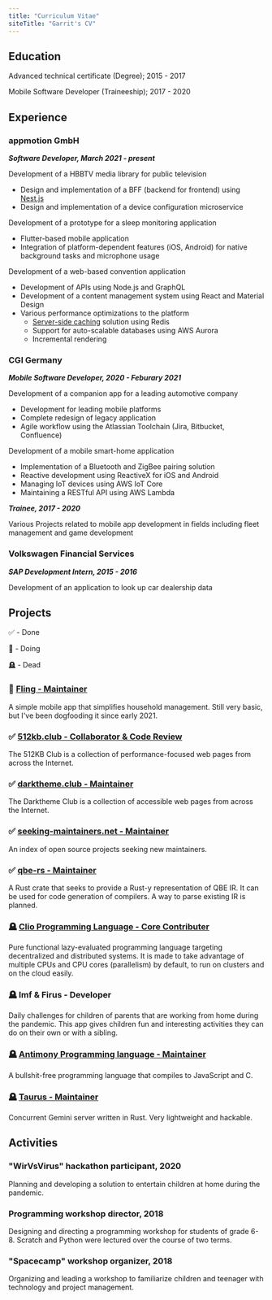 ```yaml
---
title: "Curriculum Vitae"
siteTitle: "Garrit's CV"
---
```


## Education

Advanced technical certificate (Degree); 2015 - 2017

Mobile Software Developer (Traineeship); 2017 - 2020

## Experience

### appmotion GmbH

_**Software Developer, March 2021 - present**_

Development of a HBBTV media library for public television

- Design and implementation of a BFF (backend for frontend) using [Nest.js](https://nestjs.com/)
- Design and implementation of a device configuration microservice

Development of a prototype for a sleep monitoring application

- Flutter-based mobile application
- Integration of platform-dependent features (iOS, Android) for native background tasks and microphone usage

Development of a web-based convention application

- Development of APIs using Node.js and GraphQL
- Development of a content management system using React and Material Design
- Various performance optimizations to the platform
  - [Server-side caching](/posts/2021-10-04-server-side-caching-with-apollo-graphql) solution using Redis
  - Support for auto-scalable databases using AWS Aurora
  - Incremental rendering

### CGI Germany

_**Mobile Software Developer, 2020 - Feburary 2021**_

Development of a companion app for a leading automotive company

- Development for leading mobile platforms
- Complete redesign of legacy application
- Agile workflow using the Atlassian Toolchain (Jira, Bitbucket, Confluence)

Development of a mobile smart-home application

- Implementation of a Bluetooth and ZigBee pairing solution
- Reactive development using ReactiveX for iOS and Android
- Managing IoT devices using AWS IoT Core
- Maintaining a RESTful API using AWS Lambda

_**Trainee, 2017 - 2020**_

Various Projects related to mobile app development in fields including fleet
management and game development

### Volkswagen Financial Services

_**SAP Development Intern, 2015 - 2016**_

Development of an application to look up car dealership data

## Projects

✅ - Done

🌱 - Doing

🪦 - Dead

### 🌱 [Fling - Maintainer](https://github.com/garritfra/fling)

A simple mobile app that simplifies household management. Still very basic, but I've been dogfooding it since early 2021.

### ✅ [512kb.club - Collaborator & Code Review](https://512kb.club/)

The 512KB Club is a collection of performance-focused web pages from across the
Internet.

### ✅ [darktheme.club - Maintainer](https://darktheme.club/)

The Darktheme Club is a collection of accessible web pages from across the Internet.

### ✅ [seeking-maintainers.net - Maintainer](https://seeking-maintainers.net/)

An index of open source projects seeking new maintainers.

### ✅ [qbe-rs - Maintainer](https://github.com/garritfra/qbe-rs)

A Rust crate that seeks to provide a Rust-y representation of QBE IR. It can be
used for code generation of compilers. A way to parse existing IR is planned.

### 🪦 [Clio Programming Language - Core Contributer](https://clio-lang.org/)

Pure functional lazy-evaluated programming language targeting decentralized and
distributed systems. It is made to take advantage of multiple CPUs and CPU
cores (parallelism) by default, to run on clusters and on the cloud easily.

### 🪦 Imf & Firus - Developer

Daily challenges for children of parents that are working from home during the
pandemic. This app gives children fun and interesting activities they can do
on their own or with a sibling.

### 🪦 [Antimony Programming language - Maintainer](https://github.com/antimony-lang/antimony)

A bullshit-free programming language that compiles to JavaScript and C.

### 🪦 [Taurus - Maintainer](https://github.com/garritfra/taurus)

Concurrent Gemini server written in Rust. Very lightweight and hackable.

## Activities

### "WirVsVirus" hackathon participant, 2020

Planning and developing a solution to entertain children at home during the pandemic.

### Programming workshop director, 2018

Designing and directing a programming workshop for students of grade 6-8.
Scratch and Python were lectured over the course of two terms.

### "Spacecamp" workshop organizer, 2018

Organizing and leading a workshop to familiarize children and teenager with
technology and project management.
